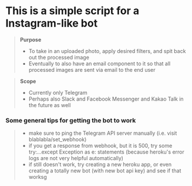 # This is a simple script for a Instagram-like bot
> **Purpose**
> - To take in an uploaded photo, apply desired filters, and spit back out the processed image
> - Eventually to also have an email component to it so that all processed images are sent via email to the end user

> **Scope**
> - Currently only Telegram
> - Perhaps also Slack and Facebook Messenger and Kakao Talk in the future as well

### Some general tips for getting the bot to work
> - make sure to ping the Telegram API server manually (i.e. visit blablabla/set_webhook)
> - if you get a response from webhook, but it is 500, try some try:...except Exception as e: statements (because heroku's error logs are not very helpful automatically)
> - if still doesn't work, try creating a new heroku app, or even creating a totally new bot (with new bot api key) and see if that worksg
